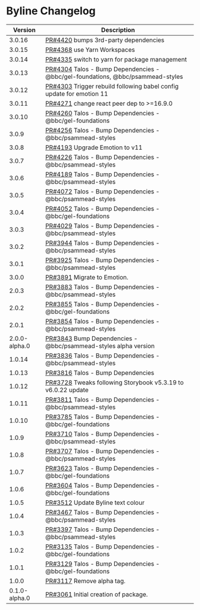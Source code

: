 # Byline Changelog

| Version       | Description                                                                                                 |
| ------------- | ----------------------------------------------------------------------------------------------------------- |
| 3.0.16 | [PR#4420](https://github.com/bbc/psammead/pull/4420) bumps 3rd-party dependencies |
| 3.0.15 | [PR#4368](https://github.com/bbc/psammead/pull/4368) use Yarn Workspaces |
| 3.0.14 | [PR#4335](https://github.com/bbc/psammead/pull/4335) switch to yarn for package management |
| 3.0.13 | [PR#4304](https://github.com/bbc/psammead/pull/4304) Talos - Bump Dependencies - @bbc/gel-foundations, @bbc/psammead-styles |
| 3.0.12 | [PR#4303](https://github.com/bbc/psammead/pull/4303) Trigger rebuild following babel config update for emotion 11 |
| 3.0.11 | [PR#4271](https://github.com/bbc/psammead/pull/4271) change react peer dep to >=16.9.0 |
| 3.0.10 | [PR#4260](https://github.com/bbc/psammead/pull/4260) Talos - Bump Dependencies - @bbc/gel-foundations |
| 3.0.9 | [PR#4256](https://github.com/bbc/psammead/pull/4256) Talos - Bump Dependencies - @bbc/psammead-styles |
| 3.0.8         | [PR#4193](https://github.com/bbc/psammead/pull/4193) Upgrade Emotion to v11                                 |
| 3.0.7         | [PR#4226](https://github.com/bbc/psammead/pull/4226) Talos - Bump Dependencies - @bbc/psammead-styles       |
| 3.0.6         | [PR#4189](https://github.com/bbc/psammead/pull/4189) Talos - Bump Dependencies - @bbc/psammead-styles       |
| 3.0.5         | [PR#4072](https://github.com/bbc/psammead/pull/4072) Talos - Bump Dependencies - @bbc/psammead-styles       |
| 3.0.4         | [PR#4052](https://github.com/bbc/psammead/pull/4052) Talos - Bump Dependencies - @bbc/gel-foundations       |
| 3.0.3         | [PR#4029](https://github.com/bbc/psammead/pull/4029) Talos - Bump Dependencies - @bbc/psammead-styles       |
| 3.0.2         | [PR#3944](https://github.com/bbc/psammead/pull/3944) Talos - Bump Dependencies - @bbc/psammead-styles       |
| 3.0.1         | [PR#3925](https://github.com/bbc/psammead/pull/3925) Talos - Bump Dependencies - @bbc/psammead-styles       |
| 3.0.0         | [PR#3891](https://github.com/bbc/psammead/pull/3891) Migrate to Emotion.                                    |
| 2.0.3         | [PR#3883](https://github.com/bbc/psammead/pull/3883) Talos - Bump Dependencies - @bbc/psammead-styles       |
| 2.0.2         | [PR#3855](https://github.com/bbc/psammead/pull/3855) Talos - Bump Dependencies - @bbc/gel-foundations       |
| 2.0.1         | [PR#3854](https://github.com/bbc/psammead/pull/3854) Talos - Bump Dependencies - @bbc/psammead-styles       |
| 2.0.0-alpha.0 | [PR#3843](https://github.com/bbc/psammead/pull/3843) Bump Dependencies - @bbc/psammead-styles alpha version |
| 1.0.14        | [PR#3836](https://github.com/bbc/psammead/pull/3836) Talos - Bump Dependencies - @bbc/psammead-styles       |
| 1.0.13        | [PR#3816](https://github.com/bbc/psammead/pull/3816) Talos - Bump Dependencies                              |
| 1.0.12        | [PR#3728](https://github.com/bbc/psammead/pull/3728) Tweaks following Storybook v5.3.19 to v6.0.22 update   |
| 1.0.11        | [PR#3811](https://github.com/bbc/psammead/pull/3811) Talos - Bump Dependencies - @bbc/psammead-styles       |
| 1.0.10        | [PR#3785](https://github.com/bbc/psammead/pull/3785) Talos - Bump Dependencies - @bbc/gel-foundations       |
| 1.0.9         | [PR#3710](https://github.com/bbc/psammead/pull/3710) Talos - Bump Dependencies - @bbc/psammead-styles       |
| 1.0.8         | [PR#3707](https://github.com/bbc/psammead/pull/3707) Talos - Bump Dependencies - @bbc/psammead-styles       |
| 1.0.7         | [PR#3623](https://github.com/bbc/psammead/pull/3623) Talos - Bump Dependencies - @bbc/gel-foundations       |
| 1.0.6         | [PR#3604](https://github.com/bbc/psammead/pull/3604) Talos - Bump Dependencies - @bbc/gel-foundations       |
| 1.0.5         | [PR#3512](https://github.com/bbc/psammead/pull/3512) Update Byline text colour                              |
| 1.0.4         | [PR#3467](https://github.com/bbc/psammead/pull/3467) Talos - Bump Dependencies - @bbc/psammead-styles       |
| 1.0.3         | [PR#3397](https://github.com/bbc/psammead/pull/3397) Talos - Bump Dependencies - @bbc/psammead-styles       |
| 1.0.2         | [PR#3135](https://github.com/bbc/psammead/pull/3135) Talos - Bump Dependencies - @bbc/gel-foundations       |
| 1.0.1         | [PR#3129](https://github.com/bbc/psammead/pull/3129) Talos - Bump Dependencies - @bbc/gel-foundations       |
| 1.0.0         | [PR#3117](https://github.com/bbc/psammead/pull/3117) Remove alpha tag.                                      |
| 0.1.0-alpha.0 | [PR#3061](https://github.com/bbc/psammead/pull/3061) Initial creation of package.                           |
